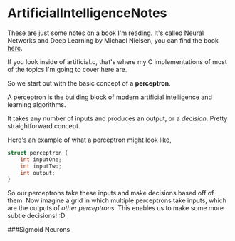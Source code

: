 # ArtificialIntelligenceNotes
These are just some notes on a book I'm reading. It's called Neural Networks and Deep Learning by Michael Nielsen, you can find the book [here](neuralnetworksanddeeplearning.com).


If you look inside of artificial.c, that's where my C implementations of most of the topics I'm going to cover here are.


So we start out with the basic concept of a **perceptron**.

A perceptron is the building block of modern artificial intelligence and learning algorithms.

It takes any number of inputs and produces an output, or a *decision*. Pretty straightforward concept.

Here's an example of what a perceptron might look like,

```C
struct perceptron {
    int inputOne;
    int inputTwo;
    int output;
}
```

So our perceptrons take these inputs and make decisions based off of them. Now imagine a grid in which multiple perceptrons take inputs, which are the outputs of *other perceptrons*. This enables us to make some more subtle decisions! :D 

###Sigmoid Neurons
